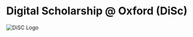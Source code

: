 # Digital Scholarship @ Oxford (DiSc)

![DiSC Logo](https://raw.githubusercontent.com/Living-with-machines/.github/main/disc-banner.jpeg)
